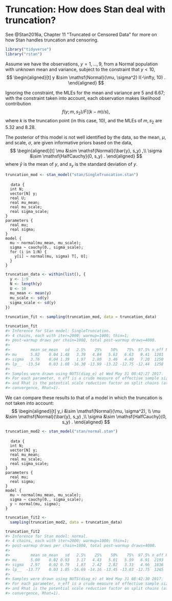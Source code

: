 
# Truncation: How does Stan deal with truncation?

See @Stan2016a, Chapter 11 "Truncated or Censored Data" for more on how Stan handles truncation and censoring.

```r
library("tidyverse")
library("rstan")
```


Assume we have the observations, $y = 1,...,9$, from a Normal population with unknown mean and variance, subject to the constraint that $y < 10$,
$$
\begin{aligned}[t]
y &\sim \mathsf{Normal}(\mu, \sigma^2) I(-\infty, 10) .
\end{aligned}
$$

Ignoring the constraint, the MLEs for the mean and variance are 5 and 6.67; with the constraint taken into account, each observation makes likelihood contribution
$$
f (y; m, s_2)/F ((k - m)/s),
$$
where $k$ is the truncation point (in this case, 10), and the MLEs of $m, s_2$  are 5.32 and 8.28.

The posterior of this model is not well identified by the data, so the mean, $\mu$, and scale, $\sigma$, are given informative priors based on the data,
$$
\begin{aligned}[t]
\mu &\sim \mathsf{Normal}(\bar{y}, s_y) ,\\
\sigma &\sim \mathsf{HalfCauchy}(0, s_y) .
\end{aligned}
$$
where $\bar{y}$ is the mean of $y$, and $s_y$ is the standard deviation of $y$.


```r
truncation_mod <- stan_model("stan/SingleTruncation.stan")
```
<pre>
  <code class="stan">data {
  int N;
  vector[N] y;
  real U;
  real mu_mean;
  real mu_scale;
  real sigma_scale;
}
parameters {
  real mu;
  real<lower = 0.> sigma;
}
model {
  mu ~ normal(mu_mean, mu_scale);
  sigma ~ cauchy(0., sigma_scale);
  for (i in 1:N) {
    y[i] ~ normal(mu, sigma) T[, U];
  }
}</code>
</pre>


```r
truncation_data <- within(list(), {
  y <- 1:9
  N <- length(y)
  U <- 10
  mu_mean <- mean(y)
  mu_scale <- sd(y)
  sigma_scale <- sd(y)
})
```




```r
truncation_fit <- sampling(truncation_mod, data = truncation_data)
```

```r
truncation_fit
#> Inference for Stan model: SingleTruncation.
#> 4 chains, each with iter=2000; warmup=1000; thin=1; 
#> post-warmup draws per chain=1000, total post-warmup draws=4000.
#> 
#>         mean se_mean   sd   2.5%    25%    50%    75%  97.5% n_eff Rhat
#> mu      5.82    0.04 1.48   3.39   4.84   5.63   6.63   9.41  1201    1
#> sigma   3.76    0.04 1.39   1.97   2.80   3.46   4.40   7.20  1250    1
#> lp__  -13.54    0.03 1.08 -16.30 -13.99 -13.22 -12.75 -12.44  1258    1
#> 
#> Samples were drawn using NUTS(diag_e) at Wed May 31 08:42:27 2017.
#> For each parameter, n_eff is a crude measure of effective sample size,
#> and Rhat is the potential scale reduction factor on split chains (at 
#> convergence, Rhat=1).
```

We can compare these results to that of a model in which the truncation is not taken into account:
$$
\begin{aligned}[t]
y_i &\sim \mathsf{Normal}(\mu, \sigma^2), \\
\mu &\sim \mathsf{Normal}(\bar{y}, s_y) ,\\
\sigma &\sim \mathsf{HalfCauchy}(0, s_y) .
\end{aligned}
$$


```r
truncation_mod2 <- stan_model("stan/normal.stan")
```
<pre>
  <code class="stan">data {
  int N;
  vector[N] y;
  real mu_mean;
  real mu_scale;
  real sigma_scale;
}
parameters {
  real mu;
  real<lower = 0.> sigma;
}
model {
  mu ~ normal(mu_mean, mu_scale);
  sigma ~ cauchy(0., sigma_scale);
  y ~ normal(mu, sigma);
}</code>
</pre>


```r
truncation_fit2 <-
  sampling(truncation_mod2, data = truncation_data)
```

```r
truncation_fit2
#> Inference for Stan model: normal.
#> 4 chains, each with iter=2000; warmup=1000; thin=1; 
#> post-warmup draws per chain=1000, total post-warmup draws=4000.
#> 
#>         mean se_mean   sd   2.5%    25%    50%    75%  97.5% n_eff Rhat
#> mu      5.00    0.02 0.93   3.17   4.43   5.01   5.59   6.91  2193    1
#> sigma   2.97    0.02 0.79   1.87   2.42   2.82   3.33   4.96  1836    1
#> lp__  -13.77    0.03 1.05 -16.69 -14.16 -13.45 -13.03 -12.75  1265    1
#> 
#> Samples were drawn using NUTS(diag_e) at Wed May 31 08:42:30 2017.
#> For each parameter, n_eff is a crude measure of effective sample size,
#> and Rhat is the potential scale reduction factor on split chains (at 
#> convergence, Rhat=1).
```


